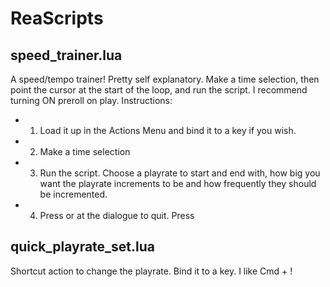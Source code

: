# ReaScripts

## speed_trainer.lua
A speed/tempo trainer! Pretty self explanatory. Make a time selection, then point the cursor at the start of the loop, and run the script.
I recommend turning ON preroll on play.
Instructions:
* 1. Load it up in the Actions Menu and bind it to a key if you wish.
* 2. Make a time selection
* 3. Run the script. Choose a playrate to start and end with, how big you want the playrate increments to be and how frequently they should be incremented.
* 4. Press <ESC> or <SPC> at the dialogue to quit. Press 

## quick_playrate_set.lua
Shortcut action to change the playrate. Bind it to a key. I like Cmd + !